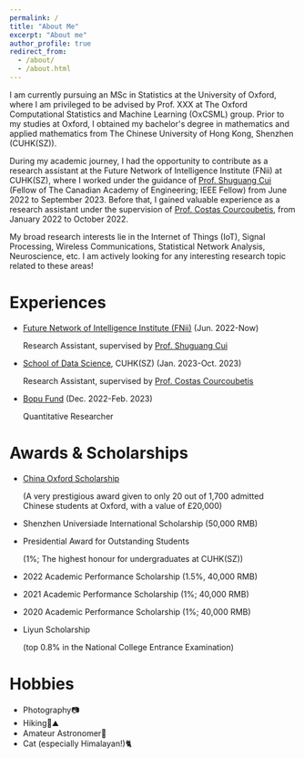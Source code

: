 ```yaml
---
permalink: /
title: "About Me"
excerpt: "About me"
author_profile: true
redirect_from: 
  - /about/
  - /about.html
---
```


I am currently pursuing an MSc in Statistics at the University of Oxford, where I am privileged to be advised by Prof. XXX at The Oxford Computational Statistics and Machine Learning (OxCSML) group. Prior to my studies at Oxford, I obtained my bachelor's degree in mathematics and applied mathematics from The Chinese University of Hong Kong, Shenzhen (CUHK(SZ)).

During my academic journey, I had the opportunity to contribute as a research assistant at the Future Network of Intelligence Institute (FNii) at CUHK(SZ), where I worked under the guidance of [Prof. Shuguang Cui](https://scholar.google.com/citations?user=1o_qvR0AAAAJ&hl=zh-CN) (Fellow of The Canadian Academy of Engineering; IEEE Fellow) from June 2022 to September 2023. Before that, I gained valuable experience as a research assistant under the supervision of [Prof. Costas Courcoubetis](https://sds.cuhk.edu.cn/en/teacher/473), from January 2022 to October 2022.

My broad research interests lie in the Internet of Things (IoT), Signal Processing, Wireless Communications, Statistical Network Analysis, Neuroscience, etc. I am actively looking for any interesting research topic related to these areas!

Experiences
======
* [Future Network of Intelligence Institute (FNii)](https://fnii.cuhk.edu.cn/) (Jun. 2022-Now)
  
  Research Assistant, supervised by [Prof. Shuguang Cui](https://scholar.google.com/citations?user=1o_qvR0AAAAJ&hl=zh-CN)

* [School of Data Science](https://sds.cuhk.edu.cn/en), CUHK(SZ) (Jan. 2023-Oct. 2023)

  Research Assistant, supervised by [Prof. Costas Courcoubetis](https://sds.cuhk.edu.cn/en/teacher/473)

* [Bopu Fund](https://www.bopufund.com/en/home) (Dec. 2022-Feb. 2023)

  Quantitative Researcher


Awards & Scholarships
======
* [China Oxford Scholarship](http://chinaoxford.org/)
  
  (A very prestigious award given to only 20 out of 1,700 admitted Chinese students at Oxford, with a value of £20,000)
* Shenzhen Universiade International Scholarship (50,000 RMB)
* Presidential Award for Outstanding Students
  
  (1%; The highest honour for undergraduates at CUHK(SZ))
* 2022 Academic Performance Scholarship (1.5%, 40,000 RMB)
* 2021 Academic Performance Scholarship (1%; 40,000 RMB)
* 2020 Academic Performance Scholarship (1%; 40,000 RMB)
* Liyun Scholarship

  (top 0.8% in the National College Entrance Examination)

Hobbies
======
* Photography📷
* Hiking🌳⛰️
* Amateur Astronomer🌌
* Cat (especially Himalayan!)🐈

